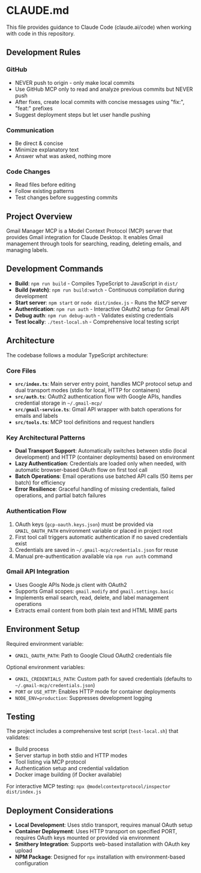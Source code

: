 # CLAUDE.md

This file provides guidance to Claude Code (claude.ai/code) when working with code in this repository.

## Development Rules

### GitHub
- NEVER push to origin - only make local commits
- Use GitHub MCP only to read and analyze previous commits but NEVER push
- After fixes, create local commits with concise messages using "fix:", "feat:" prefixes
- Suggest deployment steps but let user handle pushing

### Communication
- Be direct & concise
- Minimize explanatory text
- Answer what was asked, nothing more

### Code Changes
- Read files before editing
- Follow existing patterns
- Test changes before suggesting commits

## Project Overview

Gmail Manager MCP is a Model Context Protocol (MCP) server that provides Gmail integration for Claude Desktop. It enables Gmail management through tools for searching, reading, deleting emails, and managing labels.

## Development Commands

- **Build**: `npm run build` - Compiles TypeScript to JavaScript in `dist/`
- **Build (watch)**: `npm run build:watch` - Continuous compilation during development
- **Start server**: `npm start` or `node dist/index.js` - Runs the MCP server
- **Authentication**: `npm run auth` - Interactive OAuth2 setup for Gmail API
- **Debug auth**: `npm run debug-auth` - Validates existing credentials
- **Test locally**: `./test-local.sh` - Comprehensive local testing script

## Architecture

The codebase follows a modular TypeScript architecture:

### Core Files
- **`src/index.ts`**: Main server entry point, handles MCP protocol setup and dual transport modes (stdio for local, HTTP for containers)
- **`src/auth.ts`**: OAuth2 authentication flow with Google APIs, handles credential storage in `~/.gmail-mcp/`
- **`src/gmail-service.ts`**: Gmail API wrapper with batch operations for emails and labels
- **`src/tools.ts`**: MCP tool definitions and request handlers

### Key Architectural Patterns
- **Dual Transport Support**: Automatically switches between stdio (local development) and HTTP (container deployments) based on environment
- **Lazy Authentication**: Credentials are loaded only when needed, with automatic browser-based OAuth flow on first tool call
- **Batch Operations**: Email operations use batched API calls (50 items per batch) for efficiency
- **Error Resilience**: Graceful handling of missing credentials, failed operations, and partial batch failures

### Authentication Flow
1. OAuth keys (`gcp-oauth.keys.json`) must be provided via `GMAIL_OAUTH_PATH` environment variable or placed in project root
2. First tool call triggers automatic authentication if no saved credentials exist
3. Credentials are saved in `~/.gmail-mcp/credentials.json` for reuse
4. Manual pre-authentication available via `npm run auth` command

### Gmail API Integration
- Uses Google APIs Node.js client with OAuth2
- Supports Gmail scopes: `gmail.modify` and `gmail.settings.basic`
- Implements email search, read, delete, and label management operations
- Extracts email content from both plain text and HTML MIME parts

## Environment Setup

Required environment variable:
- `GMAIL_OAUTH_PATH`: Path to Google Cloud OAuth2 credentials file

Optional environment variables:
- `GMAIL_CREDENTIALS_PATH`: Custom path for saved credentials (defaults to `~/.gmail-mcp/credentials.json`)
- `PORT` or `USE_HTTP`: Enables HTTP mode for container deployments
- `NODE_ENV=production`: Suppresses development logging

## Testing

The project includes a comprehensive test script (`test-local.sh`) that validates:
- Build process
- Server startup in both stdio and HTTP modes
- Tool listing via MCP protocol
- Authentication setup and credential validation
- Docker image building (if Docker available)

For interactive MCP testing: `npx @modelcontextprotocol/inspector dist/index.js`

## Deployment Considerations

- **Local Development**: Uses stdio transport, requires manual OAuth setup
- **Container Deployment**: Uses HTTP transport on specified PORT, requires OAuth keys mounted or provided via environment
- **Smithery Integration**: Supports web-based installation with OAuth key upload
- **NPM Package**: Designed for `npx` installation with environment-based configuration